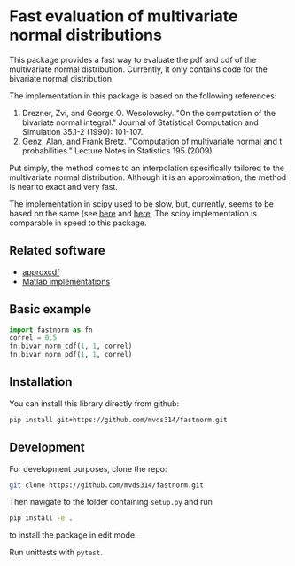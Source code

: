 # Fast evaluation of multivariate normal distributions

This package provides a fast way to evaluate the pdf and cdf of the multivariate normal distribution.
Currently, it only contains code for the bivariate normal distribution.

The implementation in this package is based on the following references:

1. Drezner, Zvi, and George O. Wesolowsky. "On the computation of the bivariate normal integral." Journal of Statistical Computation and Simulation 35.1-2 (1990): 101-107.
2. Genz, Alan, and Frank Bretz. "Computation of multivariate normal and t probabilities." Lecture Notes in Statistics 195 (2009)

Put simply, the method comes to an interpolation specifically tailored to the multivariate normal distribution.
Although it is an approximation, the method is near to exact and very fast.

The implementation in scipy used to be slow, but, currently, seems to be based on the same (see [here](https://github.com/scipy/scipy/blob/v1.13.0/scipy/stats/mvndst.f) and [here](https://github.com/scipy/scipy/blob/v1.13.0/scipy/stats/_qmvnt.py). The scipy implementation is comparable in speed to this package.

## Related software

- [approxcdf](https://github.com/david-cortes/approxcdf)
- [Matlab implementations](https://www.math.wsu.edu/faculty/genz/software/software.html)

## Basic example

```python
import fastnorm as fn
correl = 0.5
fn.bivar_norm_cdf(1, 1, correl)
fn.bivar_norm_pdf(1, 1, correl)
```

## Installation

You can install this library directly from github:

```bash
pip install git+https://github.com/mvds314/fastnorm.git
```

## Development

For development purposes, clone the repo:

```bash
git clone https://github.com/mvds314/fastnorm.git
```

Then navigate to the folder containing `setup.py` and run

```bash
pip install -e .
```

to install the package in edit mode.

Run unittests with `pytest`.
